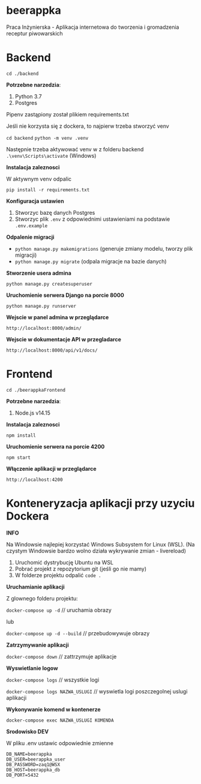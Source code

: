 # beerappka
Praca Inżynierska - Aplikacja internetowa do tworzenia i gromadzenia receptur piwowarskich

# Backend

``cd ./backend``

__Potrzebne narzedzia__:
1. Python 3.7
2. Postgres

Pipenv zastąpiony został plikiem requirements.txt

Jeśli nie korzysta się z dockera,
to najpierw trzeba stworzyć venv

`cd backend`
`python -m venv .venv`

Następnie trzeba aktywować venv w z folderu backend
`.\venv\Scripts\activate` (Windows)


__Instalacja zaleznosci__

W aktywnym venv odpalic

`pip install -r requirements.txt`

__Konfiguracja ustawien__
1. Stworzyc bazę danych Postgres
2. Stworzyc plik `.env` z odpowiednimi ustawieniami na podstawie `.env.example`

__Odpalenie migracji__
- ``python manage.py makemigrations`` (generuje zmiany modelu, tworzy plik migracji)
- ``python manage.py migrate`` (odpala migracje na bazie danych)

__Stworzenie usera admina__

``python manage.py createsuperuser``

__Uruchomienie serwera Django na porcie 8000__

``python manage.py runserver``

__Wejscie w panel admina w przeglądarce__

``http://localhost:8000/admin/``

__Wejscie w dokumentacje API w przegladarce__

``http://localhost:8000/api/v1/docs/``



# Frontend

``cd ./beerappkaFrontend``

__Potrzebne narzedzia__:
1. Node.js v14.15

__Instalacja zaleznosci__

``npm install``

__Uruchomienie serwera na porcie 4200__

``npm start``

__Włączenie aplikacji w przeglądarce__

``http://localhost:4200``

# Konteneryzacja aplikacji przy uzyciu Dockera

__INFO__

Na Windowsie najlepiej korzystać Windows Subsystem for Linux (WSL).
(Na czystym Windowsie bardzo wolno działa wykrywanie zmian - livereload)

1. Uruchomić dystrybucję Ubuntu na WSL
2. Pobrać projekt z repozytorium git (jeśli go nie mamy)
3. W folderze projektu odpalić ``code .``

__Uruchamianie aplikacji__

Z glownego folderu projektu:


``docker-compose up -d`` // uruchamia obrazy

lub

``docker-compose up -d --build`` // przebudowywuje obrazy


__Zatrzymywanie aplikacji__

``docker-compose down`` // zattrzymuje aplikacje

__Wyswietlanie logow__

``docker-compose logs`` // wszystkie logi

``docker-compose logs NAZWA_USLUGI`` // wyswietla logi poszczegolnej uslugi aplikacji

__Wykonywanie komend w kontenerze__

``docker-compose exec NAZWA_USLUGI KOMENDA``

__Srodowisko DEV__

W pliku .env ustawic odpowiednie zmienne

```
DB_NAME=beerappka
DB_USER=beerappka_user
DB_PASSWORD=zaq1@WSX
DB_HOST=beerappka_db
DB_PORT=5432
```
